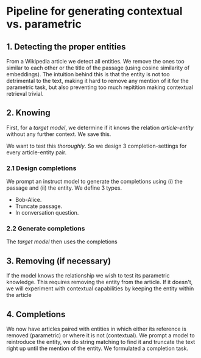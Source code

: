 # Pipeline for generating contextual vs. parametric
## 1. Detecting the proper entities
From a Wikipedia article we detect all entities. We remove the ones too similar to each other or the title of the passage (using cosine similarity of embeddings). The intuition behind this is that the entity is not too detrimental to the text, making it hard to remove any mention of it for the parametric task, but also preventing too much repitition making contextual retrieval trivial.

## 2. Knowing
First, for a *target model*, we determine if it knows the relation *article-entity* without any further context. We save this.

We want to test this *thoroughly*. So we design 3 completion-settings for every article-entity pair. 

### 2.1 Design completions
We prompt an instruct model to generate the completions using (i) the passage and (ii) the entity. We define 3 types.
* Bob-Alice.
* Truncate passage.
* In conversation question.

### 2.2 Generate completions
The *target model* then uses the completions

## 3. Removing (if necessary)
If the model knows the relationship we wish to test its parametric knowledge. This requires removing the entity from the article. If it doesn't, we will experiment with contextual capabilities by keeping the entity within the article

## 4. Completions
We now have articles paired with entities in which either its reference is removed (parametric) or where it is not (contextual). We prompt a model to reintroduce the entity, we do string matching to find it and truncate the text right up until the mention of the entity. We formulated a completion task. 
